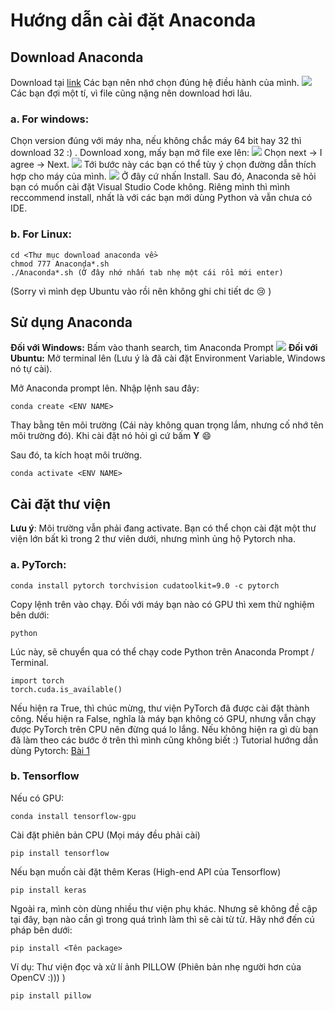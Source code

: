 # Hướng dẫn cài đặt Anaconda 
## Download Anaconda
Download tại [link](https://www.anaconda.com/distribution/#download-section)
Các bạn nên nhớ chọn đúng hệ điều hành của mình.
![](Image/1.PNG)
Các bạn đợi một tí, vì file cũng nặng nên download hơi lâu.
### a. For windows:
Chọn version đúng với máy nha, nếu không chắc máy 64 bit hay 32 thì download 32 :) .
Download xong, mấy bạn mở file exe lên:
![](Image/2.PNG)
Chọn next -> I agree -> Next.
![](Image/3.PNG)
Tới bước này các bạn có thể tùy ý chọn đường dẫn thích hợp cho máy của mình.
![](Image/4.PNG)
Ở đây cứ nhấn Install.
Sau đó, Anaconda sẽ hỏi bạn có muốn cài đặt Visual Studio Code không. Riêng mình thì mình reccommend install, nhất là với các bạn mới dùng Python và vẫn chưa có IDE.
### b. For Linux:
```
cd <Thư mục download anaconda về>
chmod 777 Anaconda*.sh 
./Anaconda*.sh (Ở đây nhớ nhấn tab nhẹ một cái rồi mới enter)
```
(Sorry vì mình dẹp Ubuntu vào rồi nên không ghi chi tiết dc :cry: )
## Sử dụng Anaconda
**Đối với Windows:** Bấm vào thanh search, tìm Anaconda Prompt
![](Image/5.PNG)
**Đối với Ubuntu:** Mở terminal lên (Lưu ý là đã cài đặt Environment Variable, Windows nó tự cài).

Mở Anaconda prompt lên. Nhập lệnh sau đây:
```
conda create <ENV NAME>
```
Thay <ENV NAME> bằng tên môi trường (Cái này không quan trọng lắm, nhưng cố nhớ tên môi trường đó).
Khi cài đặt nó hỏi gì cứ bấm **Y** :smile:

Sau đó, ta kích hoạt môi trường.
```
conda activate <ENV NAME>
```
## Cài đặt thư viện
**Lưu ý**: Môi trường vẫn phải đang activate.
Bạn có thể chọn cài đặt một thư viện lớn bất kì trong 2 thư viên dưới, nhưng mình ủng hộ Pytorch nha.
### a. PyTorch:
```
conda install pytorch torchvision cudatoolkit=9.0 -c pytorch
```
Copy lệnh trên vào chạy.
Đối với máy bạn nào có GPU thì xem thử nghiệm bên dưới:
```
python
```
Lúc này, sẽ chuyển qua có thể chạy code Python trên Anaconda Prompt / Terminal.
```
import torch
torch.cuda.is_available()
```
Nếu hiện ra True, thì chúc mừng, thư viện PyTorch đã được cài đặt thành công.
Nếu hiện ra False, nghĩa là máy bạn không có GPU, nhưng vẫn chạy được PyTorch trên CPU nên đừng quá lo lắng.
Nếu không hiện ra gì dù bạn đã làm theo các bước ở trên thì mình cũng không biết :) 
Tutorial hướng dẫn dùng Pytorch: [Bài 1](https://pytorch.org/tutorials/beginner/blitz/tensor_tutorial.html#sphx-glr-beginner-blitz-tensor-tutorial-py)
### b. Tensorflow
Nếu có GPU:
```
conda install tensorflow-gpu
```
Cài đặt phiên bản CPU (Mọi máy đều phải cài)
```
pip install tensorflow
```
Nếu bạn muốn cài đặt thêm Keras (High-end API của Tensorflow)
```
pip install keras
```

Ngoài ra, mình còn dùng nhiều thư viện phụ khác. Nhưng sẽ không đề cập tại đây, bạn nào cần gì trong quá trình làm thì sẽ cài từ từ. Hãy nhớ đến cú pháp bên dưới:
```
pip install <Tên package>
```
Ví dụ: Thư viện đọc và xử lí ảnh PILLOW (Phiên bản nhẹ người hơn của OpenCV :))) ) 
```
pip install pillow
```

